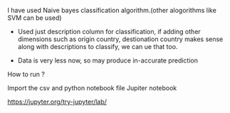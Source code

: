 I have used Naive bayes classification algorithm.(other alogorithms like SVM can be used)

- Used just description column for classification, if adding other dimensions such as origin country, destionation country makes sense along with descriptions to classify, we can ue that too.

- Data is very less now, so may produce in-accurate prediction


How to run ?

Import the csv and python notebook file Jupiter notebook


https://jupyter.org/try-jupyter/lab/

